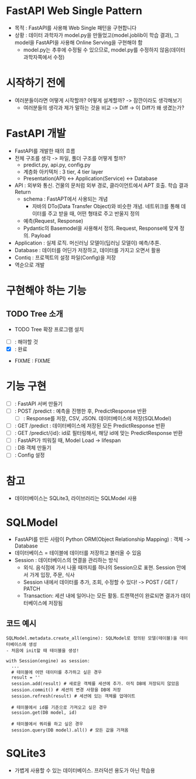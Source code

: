 # FastAPI Web Single Pattern
- 목적 : FastAPI를 사용해 Web Single 패턴을 구현합니다
- 상황 : 데이터 과학자가 model.py을 만들었고(model.joblib이 학습 결과), 그 model을 FastAPI을 사용해 Online Serving을 구현해야 함
  - model.py는 추후에 수정될 수 있으므로, model.py를 수정하지 않음(데이터 과학자쪽에서 수정)

# 시작하기 전에
- 여러분들이라면 어떻게 시작할까? 어떻게 설계할까? -> 잠깐이라도 생각해보기
  - 여러분들의 생각과 제가 말하는 것을 비교 -> Diff -> 이 Diff가 왜 생겼는가?

# FastAPI 개발
- FastAPI를 개발한 때의 흐름
- 전체 구조를 생각 -> 파일, 풀더 구조를 어떻게 할까?
  - predict.py, api.py, config.py
  - 계층화 아키텍처 : 3 tier, 4 tier layer
  - Presentation(API) <-> Application(Service) <-> Database
- API : 외부와 통신. 건물의 문처럼 외부 경로, 클라이언트에서 APT 호출. 학습 결과 Return
  - schema : FastAPT에서 사용되는 개념
    - 자바의 DTo(Data Transfer Object)와 비슷한 개념. 네트위크를 통해 데이터를 주고 받을 때, 어떤 형태로 주고 반울지 정의
  - 예측(Request, Response)
  - Pydantic의 Basemodel을 사용해서 정의. Request, Response에 맞게 정의. Payload
- Application : 실제 로직. 머신러닝 모델이(딥러닝 모델이) 예측/추톤.
- Database : 데이터를 어딘가 저장하고, 데이터를 가지고 오면서 활용
- Contiq : 프로젝트의 설정 파일(Config)을 저장
- 역순으로 개발

# 구현해야 하는 기능
## TODO Tree 소개
- TODO Tree 확장 프로그램 설치
- [ ] : 해야할 것
- [x] : 완료
- FIXME : FIXME

# 기능 구현
- [ ] : FastAPI 서버 만들기
- [ ] : POST /predict : 예측을 진행한 후, PredictResponse 반환
  - [ ] : Response를 저장, CSV, JSON. 데이터베이스에 저장(SQLModel)
- [ ] : GET /predict : 데이터베이스에 저장된 모든 PredictResponse 반환
- [ ] : GET /predict/{id}: id로 필터링해서, 해당 id에 맞는 PredictResponse 반환
- [ ] : FastAPI가 띄워질 때, Model Load -> lifespan
- [ ] : DB 객체 만들기
- [ ] : Config 설정

# 참고
- 데이터베이스는 SQLite3, 라이브러리는 SQLModel 사용

# SQLModel
- FastAPI를 만든 사람이 Python ORM(Object Relationship Mapping) : 객체 -> Database
- 데이터베이스 = 테이블에 데이터를 저장하고 불러올 수 있음
- Session : 데이터베이스의 연결을 관리하는 방식
  - 외식. 음식점에 가서 나올 때까지를 하나의 Session으로 표현. Session 안에서 가게 입장, 주문, 식사
  - Session 내에서 데이터를 추가, 조회, 수정할 수 있다! -> POST / GET / PATCH
  - Transaction: 세션 내에 일어나는 모든 활동. 트랜잭션이 완료되면 결과가 데이터베이스에 저장됨

## 코드 예시
```
SQLModel.metadata.create_all(engine): SQLModel로 정의된 모델(테이블)을 데이터베이스에 생성
- 처음에 init할 때 테이블을 생성!
```

```
with Session(engine) as session:
  ...
  # 테이블에 어떤 데이터를 추가하고 싶은 경우
  result = ''
  session.add(result) # 새로운 객체를 세션에 추가. 아직 DB에 저장되지 않았음
  session.commit() # 세션의 변경 사항을 DB에 저장
  session.refresh(result) # 세션에 있는 객체를 업데이트

  # 테이블에서 id를 기준으로 가져오고 싶은 경우
  session.get(DB model, id)

  # 테이블에서 쿼리를 하고 싶은 경우
  session.query(DB model).all() # 모든 값을 가져옴
```

# SQLite3
- 가볍게 사용할 수 있는 데이터베이스. 프러덕션 용도가 아닌 학습용